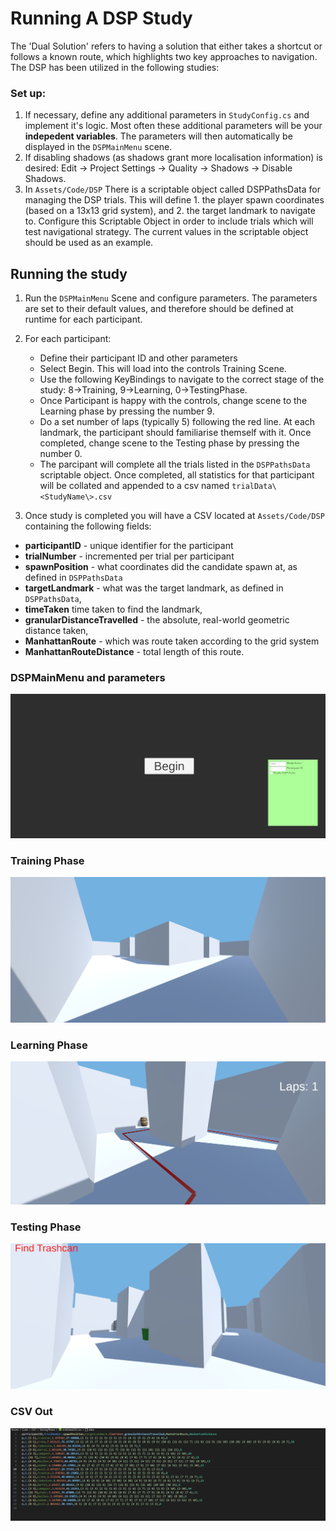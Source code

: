 # Running A DSP Study
The 'Dual Solution' refers to having a solution that either takes a shortcut or follows a known route, which highlights two key approaches to navigation. The DSP has been utilized in the following studies:

### Set up:
1. If necessary, define any additional parameters in `StudyConfig.cs` and implement it's logic. Most often these additional parameters will be your **indepedent variables**. The parameters will then automatically be displayed in the `DSPMainMenu` scene.
3. If disabling shadows (as shadows grant more localisation information) is desired: Edit -> Project Settings -> Quality -> Shadows -> Disable Shadows.
2. In `Assets/Code/DSP` There is a scriptable object called DSPPathsData for managing the DSP trials. This will define 1. the player spawn coordinates (based on a 13x13 grid system), and 2. the target landmark to navigate to. Configure this Scriptable Object in order to include trials which will test navigational strategy. The current values in the scriptable object should be used as an example.

## Running the study
1. Run the `DSPMainMenu` Scene and configure parameters. The parameters are set to their default values, and therefore should be defined at runtime for each participant. 
2. For each participant:
    - Define their participant ID and other parameters
    - Select Begin. This will load into the controls Training Scene.
    - Use the following KeyBindings to navigate to the correct stage of the study: 8->Training, 9->Learning, 0->TestingPhase.
    - Once Participant is happy with the controls, change scene to the Learning phase by pressing the number 9.
    - Do a set number of laps (typically 5) following the red line. At each landmark, the participant should familiarise themself with it. Once completed, change scene to the Testing phase by pressing the number 0.
    - The parcipant will complete all the trials listed in the `DSPPathsData` scriptable object. Once completed, all statistics for that participant will be collated and appended to a csv named `trialData\<StudyName\>.csv`

3. Once study is completed you will have a CSV located at `Assets/Code/DSP` containing the following fields:
- **participantID** - unique identifier for the participant
- **trialNumber** - incremented per trial per participant
- **spawnPosition** - what coordinates did the candidate spawn at, as defined in `DSPPathsData`
- **targetLandmark** - what was the target landmark, as defined in `DSPPathsData`,
- **timeTaken** time taken to find the landmark,
- **granularDistanceTravelled** - the absolute, real-world geometric distance taken,
- **ManhattanRoute** - which was route taken according to the grid system
- **ManhattanRouteDistance** - total length of this route.

### DSPMainMenu and parameters
![DSP Main Menu](readme-res/image.png)

### Training Phase 
![Training Phase](readme-res/image-1.png)

### Learning Phase
![Learning Phase](readme-res/image-2.png)

### Testing Phase
![Testing Phase](readme-res/image-3.png)

### CSV Out
![CSV Out](readme-res/image-5.png)
